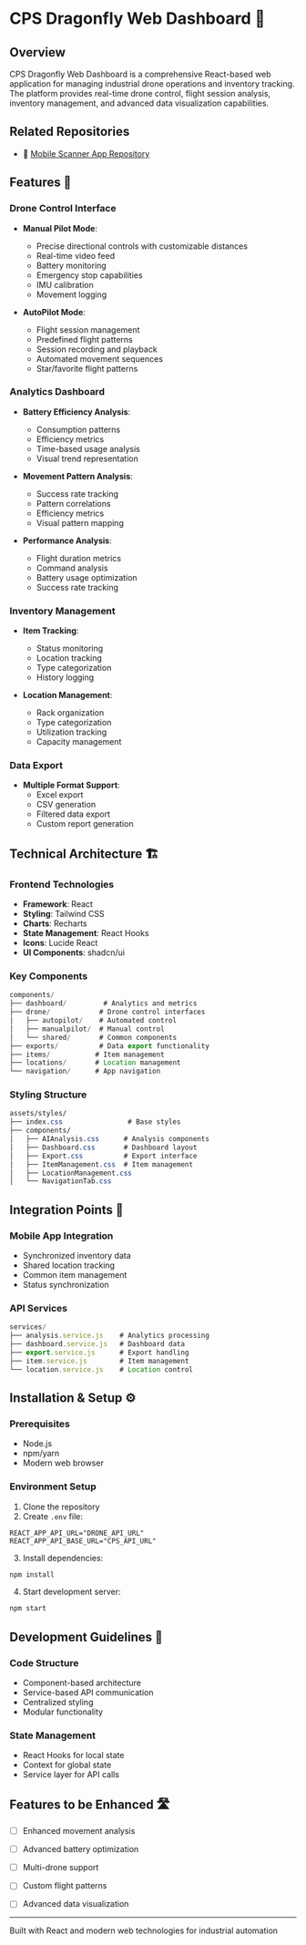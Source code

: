 # CPS Dragonfly Web Dashboard 🎯

## Overview
CPS Dragonfly Web Dashboard is a comprehensive React-based web application for managing industrial drone operations and inventory tracking. The platform provides real-time drone control, flight session analysis, inventory management, and advanced data visualization capabilities.

## Related Repositories
- 📱 [Mobile Scanner App Repository](https://github.com/aidilaqif/cps_dragonfly_mobile_app)

## Features 🌟

### Drone Control Interface
- **Manual Pilot Mode**: 
  - Precise directional controls with customizable distances
  - Real-time video feed
  - Battery monitoring
  - Emergency stop capabilities
  - IMU calibration
  - Movement logging

- **AutoPilot Mode**:
  - Flight session management
  - Predefined flight patterns
  - Session recording and playback
  - Automated movement sequences
  - Star/favorite flight patterns

### Analytics Dashboard
- **Battery Efficiency Analysis**:
  - Consumption patterns
  - Efficiency metrics
  - Time-based usage analysis
  - Visual trend representation

- **Movement Pattern Analysis**:
  - Success rate tracking
  - Pattern correlations
  - Efficiency metrics
  - Visual pattern mapping

- **Performance Analysis**:
  - Flight duration metrics
  - Command analysis
  - Battery usage optimization
  - Success rate tracking

### Inventory Management
- **Item Tracking**:
  - Status monitoring
  - Location tracking
  - Type categorization
  - History logging

- **Location Management**:
  - Rack organization
  - Type categorization
  - Utilization tracking
  - Capacity management

### Data Export
- **Multiple Format Support**:
  - Excel export
  - CSV generation
  - Filtered data export
  - Custom report generation

## Technical Architecture 🏗️

### Frontend Technologies
- **Framework**: React
- **Styling**: Tailwind CSS
- **Charts**: Recharts
- **State Management**: React Hooks
- **Icons**: Lucide React
- **UI Components**: shadcn/ui

### Key Components
```jsx
components/
├── dashboard/         # Analytics and metrics
├── drone/            # Drone control interfaces
│   ├── autopilot/    # Automated control
│   ├── manualpilot/  # Manual control
│   └── shared/       # Common components
├── exports/          # Data export functionality
├── items/           # Item management
├── locations/       # Location management
└── navigation/      # App navigation
```

### Styling Structure
```css
assets/styles/
├── index.css                # Base styles
├── components/
│   ├── AIAnalysis.css      # Analysis components
│   ├── Dashboard.css       # Dashboard layout
│   ├── Export.css          # Export interface
│   ├── ItemManagement.css  # Item management
│   ├── LocationManagement.css
│   └── NavigationTab.css
```

## Integration Points 🔄

### Mobile App Integration
- Synchronized inventory data
- Shared location tracking
- Common item management
- Status synchronization

### API Services
```javascript
services/
├── analysis.service.js    # Analytics processing
├── dashboard.service.js   # Dashboard data
├── export.service.js      # Export handling
├── item.service.js        # Item management
└── location.service.js    # Location control
```

## Installation & Setup ⚙️

### Prerequisites
- Node.js
- npm/yarn
- Modern web browser

### Environment Setup
1. Clone the repository
2. Create `.env` file:
```
REACT_APP_API_URL="DRONE_API_URL"
REACT_APP_API_BASE_URL="CPS_API_URL"
```
3. Install dependencies:
```bash
npm install
```
4. Start development server:
```bash
npm start
```

## Development Guidelines 📝

### Code Structure
- Component-based architecture
- Service-based API communication
- Centralized styling
- Modular functionality

### State Management
- React Hooks for local state
- Context for global state
- Service layer for API calls

## Features to be Enhanced 🛣️

- [ ] Enhanced movement analysis
- [ ] Advanced battery optimization
- [ ] Multi-drone support
- [ ] Custom flight patterns
- [ ] Advanced data visualization


---
Built with React and modern web technologies for industrial automation
